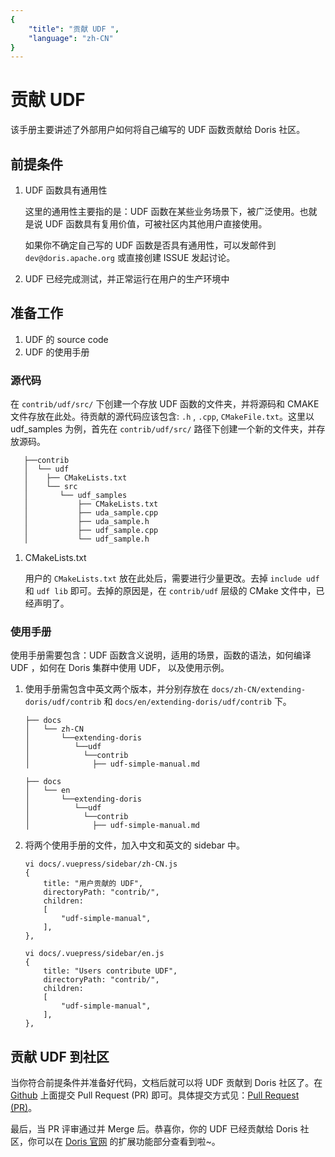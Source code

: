 ```yaml
---
{
    "title": "贡献 UDF ",
    "language": "zh-CN"
}
---
```


<!-- 
Licensed to the Apache Software Foundation (ASF) under one
or more contributor license agreements.  See the NOTICE file
distributed with this work for additional information
regarding copyright ownership.  The ASF licenses this file
to you under the Apache License, Version 2.0 (the
"License"); you may not use this file except in compliance
with the License.  You may obtain a copy of the License at

  http://www.apache.org/licenses/LICENSE-2.0

Unless required by applicable law or agreed to in writing,
software distributed under the License is distributed on an
"AS IS" BASIS, WITHOUT WARRANTIES OR CONDITIONS OF ANY
KIND, either express or implied.  See the License for the
specific language governing permissions and limitations
under the License.
-->

# 贡献 UDF

该手册主要讲述了外部用户如何将自己编写的 UDF 函数贡献给 Doris 社区。

## 前提条件

1. UDF 函数具有通用性

    这里的通用性主要指的是：UDF 函数在某些业务场景下，被广泛使用。也就是说 UDF 函数具有复用价值，可被社区内其他用户直接使用。

    如果你不确定自己写的 UDF 函数是否具有通用性，可以发邮件到 `dev@doris.apache.org` 或直接创建 ISSUE 发起讨论。

2. UDF 已经完成测试，并正常运行在用户的生产环境中

## 准备工作

1. UDF 的 source code
2. UDF 的使用手册

### 源代码
    
在 `contrib/udf/src/` 下创建一个存放 UDF 函数的文件夹，并将源码和 CMAKE 文件存放在此处。待贡献的源代码应该包含: `.h` , `.cpp`, `CMakeFile.txt`。这里以 udf_samples 为例，首先在 `contrib/udf/src/` 路径下创建一个新的文件夹，并存放源码。

```
   ├──contrib
   │  └── udf
   │    ├── CMakeLists.txt
   │    └── src
   │       └── udf_samples
   │           ├── CMakeLists.txt
   │           ├── uda_sample.cpp
   │           ├── uda_sample.h
   │           ├── udf_sample.cpp
   │           └── udf_sample.h

```

1. CMakeLists.txt

    用户的 `CMakeLists.txt` 放在此处后，需要进行少量更改。去掉 `include udf` 和 `udf lib` 即可。去掉的原因是，在 `contrib/udf` 层级的 CMake 文件中，已经声明了。

### 使用手册

使用手册需要包含：UDF 函数含义说明，适用的场景，函数的语法，如何编译 UDF ，如何在 Doris 集群中使用 UDF， 以及使用示例。

1. 使用手册需包含中英文两个版本，并分别存放在 `docs/zh-CN/extending-doris/udf/contrib` 和 `docs/en/extending-doris/udf/contrib` 下。

    ```
    ├── docs
    │   └── zh-CN
    │       └──extending-doris
    │          └──udf
    │            └──contrib
    │              ├── udf-simple-manual.md
 
    ``` 

    ```
    ├── docs
    │   └── en
    │       └──extending-doris
    │          └──udf
    │            └──contrib
    │              ├── udf-simple-manual.md
    ```

2. 将两个使用手册的文件，加入中文和英文的 sidebar 中。

    ```
    vi docs/.vuepress/sidebar/zh-CN.js
    {
        title: "用户贡献的 UDF",
        directoryPath: "contrib/",
        children:
        [
            "udf-simple-manual",
        ],
    },
    ```

    ```
    vi docs/.vuepress/sidebar/en.js
    {
        title: "Users contribute UDF",
        directoryPath: "contrib/",
        children:
        [
            "udf-simple-manual",
        ],
    },

    ```
 
## 贡献 UDF 到社区

当你符合前提条件并准备好代码，文档后就可以将 UDF 贡献到 Doris 社区了。在  [Github](https://github.com/apache/incubator-doris) 上面提交 Pull Request (PR) 即可。具体提交方式见：[Pull Request (PR)](https://help.github.com/articles/about-pull-requests/)。

最后，当 PR 评审通过并 Merge 后。恭喜你，你的 UDF 已经贡献给 Doris 社区，你可以在 [Doris 官网](http://doris.apache.org/master/zh-CN/) 的扩展功能部分查看到啦~。
